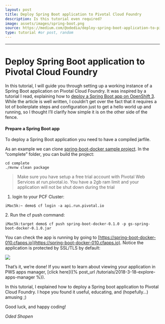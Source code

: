 ```yaml
---
layout: post
title: Deploy Spring Boot application to Pivotal Cloud Foundry
description: Is this tutorial even required?
image: assets/images/spring-boot.png
source: https://medium.com/@odedia/deploy-spring-boot-application-to-pivotal-cloud-foundry-8bab62e7fbaf
type: tutorial #or post, random
---
```

* * *

# Deploy Spring Boot application to Pivotal Cloud Foundry


In this tutorial, I will guide you through setting up a working instance of a Spring Boot application on Pivotal Cloud Foundry. It was inspired by a tutorial I read, explaining how to [deploy a Spring Boot app on OpenShift 3](https://medium.com/@pablo127/deploy-spring-boot-application-to-openshift-3-next-gen-2b311f55f0c5). While the article is well written, I couldn’t get over the fact that it requires a lot of boilerplate steps and configuration just to get a hello world up and running, so I thought I’ll clarify how simple it is on the other side of the fence.

#### Prepare a Spring Boot app

To deploy a Spring Boot application you need to have a compiled jarfile.

As an example we can clone [spring-boot-docker sample project](https://github.com/spring-guides/gs-spring-boot-docker). In the “complete” folder, you can build the project:

```
cd complete
./mvnw clean package
```


> Make sure you have setup a free trial account with Pivotal Web Services at run.pivotal.io. You have a 2gb ram limit and your application will not be shut down during the trial

1.  login to your PCF Cluster:

```
iMac5k:~ demo$ cf login -a api.run.pivotal.io
```

2\. Run the cf push command:

```
iMac5k:target demo$ cf push spring-boot-docker-0.1.0 -p gs-spring-boot-docker-0.1.0.jar
```

You can check the app is running by going to [https://spring-boot-docker-010.cfapps.io](https://spring-boot-docker-010.cfapps.io). Notice the application is protected by SSL/TLS by default:

![](https://cdn-images-1.medium.com/max/1600/1*XfrKsoe35xkBbhAXtfwxjg.png)

That’s it, we’re done! If you want to learn about viewing your application in PWS apps manager, [click here]({% post_url /tutorials/2018-3-18-explore-apps-manager %}).

In this tutorial, I explained how to deploy a Spring boot application to Pivotal Cloud Foundry. I hope you found it useful, educating, and (hopefully…) amusing ;)

Good luck, and happy coding!

_Oded Shopen_
